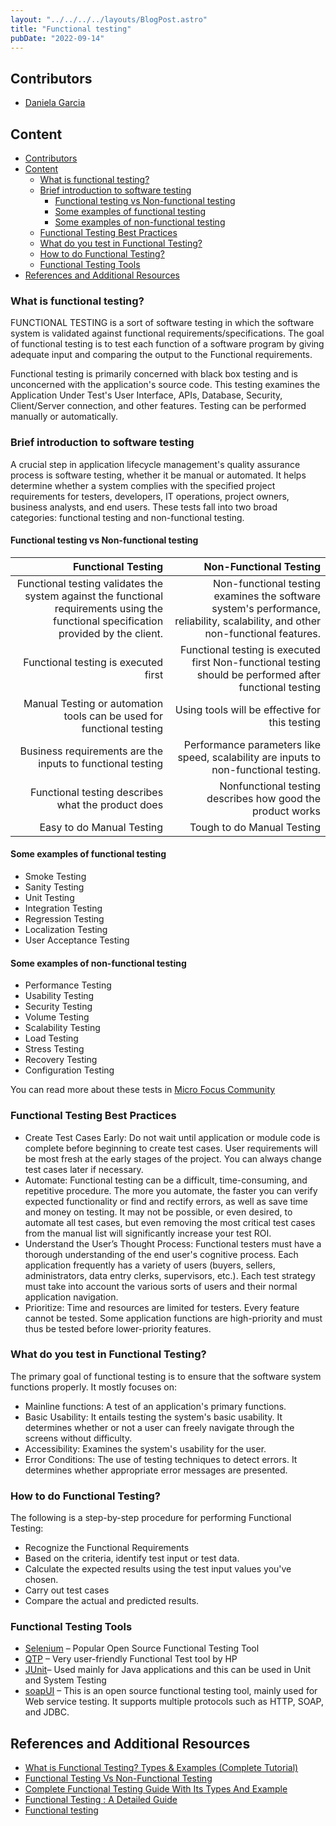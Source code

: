 ```yaml
---
layout: "../../../../layouts/BlogPost.astro"
title: "Functional testing"
pubDate: "2022-09-14"
---
```


## Contributors

- [Daniela Garcia](https://github.com/dsgarcia8)

## Content

- [Contributors](#contributors)
- [Content](#content)
  - [What is functional testing?](#what-is-functional-testing)
  - [Brief introduction to software testing](#brief-introduction-to-software-testing)
    - [Functional testing vs Non-functional testing](#functional-testing-vs-non-functional-testing)
    - [Some examples of functional testing](#some-examples-of-functional-testing)
    - [Some examples of non-functional testing](#some-examples-of-non-functional-testing)
  - [Functional Testing Best Practices](#functional-testing-best-practices)
  - [What do you test in Functional Testing?](#what-do-you-test-in-functional-testing)
  - [How to do Functional Testing?](#how-to-do-functional-testing)
  - [Functional Testing Tools](#functional-testing-tools)
- [References and Additional Resources](#references-and-additional-resources)

### What is functional testing?

FUNCTIONAL TESTING is a sort of software testing in which the software system is validated against functional requirements/specifications. The goal of functional testing is to test each function of a software program by giving adequate input and comparing the output to the Functional requirements.

Functional testing is primarily concerned with black box testing and is unconcerned with the application's source code. This testing examines the Application Under Test's User Interface, APIs, Database, Security, Client/Server connection, and other features. Testing can be performed manually or automatically.

### Brief introduction to software testing

A crucial step in application lifecycle management's quality assurance process is software testing, whether it be manual or automated. It helps determine whether a system complies with the specified project requirements for testers, developers, IT operations, project owners, business analysts, and end users.
These tests fall into two broad categories: functional testing and non-functional testing.

#### Functional testing vs Non-functional testing

Functional Testing    | Non-Functional Testing          |
-----------:|--------------:|
Functional testing validates the system against the functional requirements using the functional specification provided by the client.    | Non-functional testing examines the software system's performance, reliability, scalability, and other non-functional features.          |
Functional testing is executed first   | Functional testing is executed first Non-functional testing should be performed after functional testing
Manual Testing or automation tools can be used for functional testing     | Using tools will be effective for this testing        |
Business requirements are the inputs to functional testing      | Performance parameters like speed, scalability are inputs to non-functional testing.      |
Functional testing describes what the product does | Nonfunctional testing describes how good the product works
Easy to do Manual Testing | Tough to do Manual Testing

#### Some examples of functional testing

- Smoke Testing
- Sanity Testing
- Unit Testing
- Integration Testing
- Regression Testing
- Localization Testing
- User Acceptance Testing  

#### Some examples of non-functional testing

- Performance Testing
- Usability Testing
- Security Testing
- Volume Testing
- Scalability Testing
- Load Testing
- Stress Testing
- Recovery Testing
- Configuration Testing

You can read more about these tests in [Micro Focus Community](https://community.microfocus.com/adtd/b/sws-alm/posts/types-of-software-testing-functional-non-functional)

### Functional Testing Best Practices

- Create Test Cases Early: Do not wait until application or module code is complete before beginning to create test cases. User requirements will be most fresh at the early stages of the project. You can always change test cases later if necessary.
- Automate: Functional testing can be a difficult, time-consuming, and repetitive procedure. The more you automate, the faster you can verify expected functionality or find and rectify errors, as well as save time and money on testing. It may not be possible, or even desired, to automate all test cases, but even removing the most critical test cases from the manual list will significantly increase your test ROI.
- Understand the User’s Thought Process: Functional testers must have a thorough understanding of the end user's cognitive process. Each application frequently has a variety of users (buyers, sellers, administrators, data entry clerks, supervisors, etc.). Each test strategy must take into account the various sorts of users and their normal application navigation.
- Prioritize: Time and resources are limited for testers. Every feature cannot be tested. Some application functions are high-priority and must thus be tested before lower-priority features.

### What do you test in Functional Testing?

The primary goal of functional testing is to ensure that the software system functions properly. It mostly focuses on:

- Mainline functions: A test of an application's primary functions.
- Basic Usability: It entails testing the system's basic usability. It determines whether or not a user can freely navigate through the screens without difficulty.
- Accessibility: Examines the system's usability for the user.
- Error Conditions: The use of testing techniques to detect errors. It determines whether appropriate error messages are presented.

### How to do Functional Testing?

The following is a step-by-step procedure for performing Functional Testing:

- Recognize the Functional Requirements
- Based on the criteria, identify test input or test data.
- Calculate the expected results using the test input values you've chosen.
- Carry out test cases
- Compare the actual and predicted results.

### Functional Testing Tools

- [Selenium](https://www.selenium.dev/) – Popular Open Source Functional Testing Tool
- [QTP](https://www.tutorialspoint.com/qtp/index.htm) – Very user-friendly Functional Test tool by HP
- [JUnit](https://www.guru99.com/junit-tutorial.html)– Used mainly for Java applications and this can be used in Unit and System Testing
- [soapUI](https://www.soapui.org/) – This is an open source functional testing tool, mainly used for Web service testing. It supports multiple protocols such as HTTP, SOAP, and JDBC.

## References and Additional Resources

- [What is Functional Testing? Types & Examples (Complete Tutorial)](https://www.guru99.com/functional-testing.html)
- [Functional Testing Vs Non-Functional Testing](https://www.softwaretestinghelp.com/functional-testing-vs-non-functional-testing/)
- [Complete Functional Testing Guide With Its Types And Example](https://www.softwaretestinghelp.com/guide-to-functional-testing/)
- [Functional Testing : A Detailed Guide](https://www.browserstack.com/guide/functional-testing)
- [Functional testing](https://www.techtarget.com/searchsoftwarequality/definition/functional-testing)
